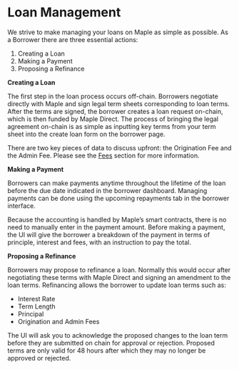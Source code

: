 # Loan Management

We strive to make managing your loans on Maple as simple as possible. As a Borrower there are three essential actions:

1. Creating a Loan
2. Making a Payment
3. Proposing a Refinance

**Creating a Loan**

The first step in the loan process occurs off-chain. Borrowers negotiate directly with Maple and sign legal term sheets corresponding to loan terms. After the terms are signed, the borrower creates a loan request on-chain, which is then funded by Maple Direct. The process of bringing the legal agreement on-chain is as simple as inputting key terms from your term sheet into the create loan form on the borrower page.

There are two key pieces of data to discuss upfront: the Origination Fee and the Admin Fee. Please see the [Fees](../fees/loan-management.md) section for more information.

**Making a Payment**

Borrowers can make payments anytime throughout the lifetime of the loan before the due date indicated in the borrower dashboard. Managing payments can be done using the upcoming repayments tab in the borrower interface.

Because the accounting is handled by Maple’s smart contracts, there is no need to manually enter in the payment amount. Before making a payment, the UI will give the borrower a breakdown of the payment in terms of principle, interest and fees, with an instruction to pay the total.

**Proposing a Refinance**

Borrowers may propose to refinance a loan. Normally this would occur after negotiating these terms with Maple Direct and signing an amendment to the loan terms. Refinancing allows the borrower to update loan terms such as:

* Interest Rate
* Term Length
* Principal
* Origination and Admin Fees

The UI will ask you to acknowledge the proposed changes to the loan term before they are submitted on chain for approval or rejection. Proposed terms are only valid for 48 hours after which they may no longer be approved or rejected.
